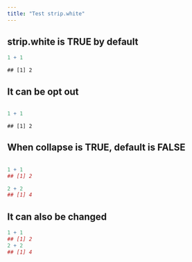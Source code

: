 ```yaml
---
title: "Test strip.white"
---
```


## strip.white is TRUE by default


``` r
1 + 1
```

```
## [1] 2
```

## It can be opt out


``` r

1 + 1
```

```
## [1] 2
```

## When collapse is TRUE, default is FALSE


``` r

1 + 1
## [1] 2

2 + 2
## [1] 4
```

## It can also be changed


``` r
1 + 1
## [1] 2
2 + 2
## [1] 4
```

